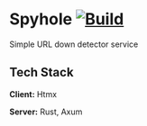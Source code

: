 # Spyhole [![Build](https://github.com/piny4man/spyhole/actions/workflows/pull-request.yml/badge.svg)](https://github.com/piny4man/spyhole/actions/workflows/pull-request.yml)

Simple URL down detector service 

## Tech Stack

**Client:** Htmx

**Server:** Rust, Axum
